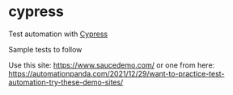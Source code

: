 # cypress
Test automation with [Cypress](https://www.cypress.io/)

Sample tests to follow

Use this site: https://www.saucedemo.com/ or one from here: https://automationpanda.com/2021/12/29/want-to-practice-test-automation-try-these-demo-sites/

